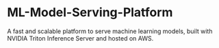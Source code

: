 # ML-Model-Serving-Platform
A fast and scalable platform to serve machine learning models, built with NVIDIA Triton Inference Server and hosted on AWS.
